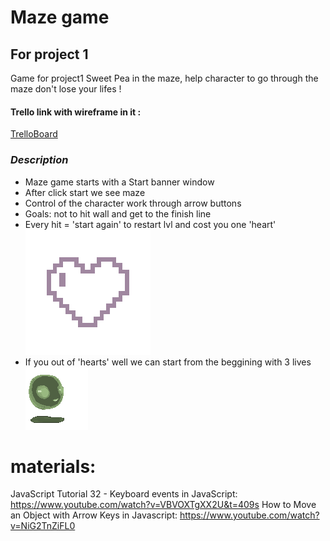 # Maze game

## For project 1

Game for project1
Sweet Pea in the maze, help character to go through the maze don't lose your lifes !

#### Trello link with wireframe in it :

[TrelloBoard](https://trello.com/b/NWIfagnk/maze)

### **_*Description*_**

- Maze game starts with a Start banner window
- After click start we see maze
- Control of the character work through arrow buttons
- Goals: not to hit wall and get to the finish line
- Every hit = 'start again' to restart lvl and cost you one 'heart'
  ![Image](/322863-200%20copy.png)
- If you out of 'hearts' well we can start from the beggining with 3 lives
  ![Image](/IMG_0275.GIF)

# materials:

JavaScript Tutorial 32 - Keyboard events in JavaScript:
https://www.youtube.com/watch?v=VBVOXTgXX2U&t=409s
How to Move an Object with Arrow Keys in Javascript:
https://www.youtube.com/watch?v=NiG2TnZiFL0
